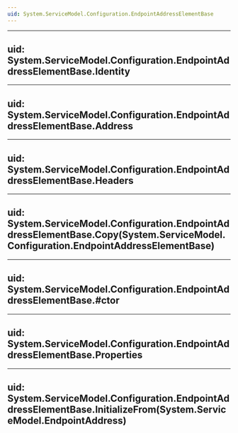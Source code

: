 ```yaml
---
uid: System.ServiceModel.Configuration.EndpointAddressElementBase
---
```


---
uid: System.ServiceModel.Configuration.EndpointAddressElementBase.Identity
---

---
uid: System.ServiceModel.Configuration.EndpointAddressElementBase.Address
---

---
uid: System.ServiceModel.Configuration.EndpointAddressElementBase.Headers
---

---
uid: System.ServiceModel.Configuration.EndpointAddressElementBase.Copy(System.ServiceModel.Configuration.EndpointAddressElementBase)
---

---
uid: System.ServiceModel.Configuration.EndpointAddressElementBase.#ctor
---

---
uid: System.ServiceModel.Configuration.EndpointAddressElementBase.Properties
---

---
uid: System.ServiceModel.Configuration.EndpointAddressElementBase.InitializeFrom(System.ServiceModel.EndpointAddress)
---

